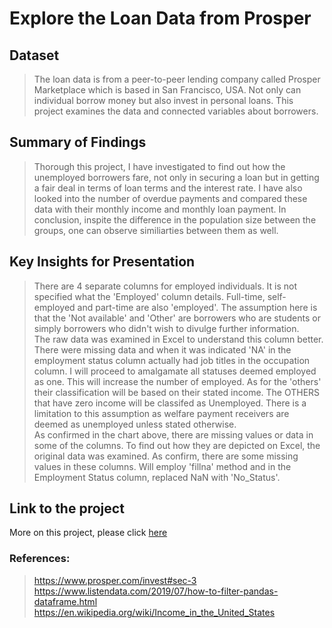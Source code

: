 # Explore the Loan Data from Prosper


## Dataset

> The loan data is from a peer-to-peer lending company called Prosper Marketplace which is based in San Francisco, USA. Not only can individual borrow money but also invest in personal loans. This project examines the data and connected variables about borrowers.


## Summary of Findings

> Thorough this project, I have investigated to find out how the unemployed borrowers fare, not only in securing a loan but in getting a fair deal in terms of loan terms and the interest rate. I have also looked into the number of overdue payments and compared these data with their monthly income and monthly loan payment. In conclusion, inspite the difference in the population size between the groups, one can observe similiarties between them as well.


## Key Insights for Presentation

> There are 4 separate columns for employed individuals. It is not specified what the 'Employed' column details. Full-time, self-employed and part-time are also 'employed'. The assumption here is that the 'Not available' and 'Other' are borrowers who are students or simply borrowers who didn't wish to divulge further information.  
> The raw data was examined in Excel to understand this column better. There were missing data and when it was indicated 'NA' in the employment status column actually had job titles in the occupation column. I will proceed to amalgamate all statuses deemed employed as one. This will increase the number of employed. As for the 'others' their classification will be based on their stated income. The OTHERS that have zero income will be classifed as Unemployed. There is a limitation to this assumption as welfare payment receivers are deemed as unemployed unless stated otherwise.  
> As confirmed in the chart above, there are missing values or data in some of the columns. To find out how they are depicted on Excel, the original data was examined. As confirm, there are some missing values in these columns. Will employ 'fillna' method and in the Employment Status column, replaced NaN with 'No_Status'. 

## Link to the project
More on this project, please click [here](https://github.com/Ajeethaa/Explore-the-Loan-Data-from-Prosper/blob/master/Presentation_Slides.html)

### References:
> https://www.prosper.com/invest#sec-3 <br />
> https://www.listendata.com/2019/07/how-to-filter-pandas-dataframe.html<br />
> https://en.wikipedia.org/wiki/Income_in_the_United_States<br />
